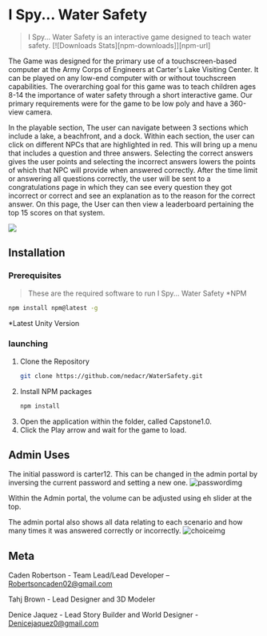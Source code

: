 # I Spy... Water Safety
> I Spy... Water Safety is an interactive game designed to teach water safety.
[![Downloads Stats][npm-downloads]][npm-url]

The Game was designed for the primary use of a touchscreen-based computer at the Army Corps of Engineers at Carter's Lake Visiting Center. It can be played on any low-end computer with or without touchscreen capabilities. The overarching goal for this game was to teach children ages 8-14 the importance of water safety through a short interactive game. Our primary requirements were for the game to be low poly and have a 360-view camera. 

In the playable section, The user can navigate between 3 sections which include a lake, a beachfront, and a dock. Within each section, the user can click on different NPCs that are highlighted in red. This will bring up a menu that includes a question and three answers. Selecting the correct answers gives the user points and selecting the incorrect answers lowers the points of which that NPC will provide when answered correctly. After the time limit or answering all questions correctly, the user will be sent to a congratulations page in which they can see every question they got incorrect or correct and see an explanation as to the reason for the correct answer. On this page, the User can then view a leaderboard pertaining  the top 15 scores on that system. 


![](header.png)

## Installation

### Prerequisites
>These are the required software to run I Spy... Water Safety
*NPM
```sh
npm install npm@latest -g
```
*Latest Unity Version

### launching

1. Clone the Repository
   ```sh
   git clone https://github.com/nedacr/WaterSafety.git
   ```
2. Install NPM packages
   ```sh
   npm install
   ```
3. Open the application within the folder, called Capstone1.0.
4. Click the Play arrow and wait for the game to load.

## Admin Uses

The initial password is carter12. This can be changed in the admin portal by inversing the current password and setting a new one.
![passwordimg](https://github.com/nedacr/WaterSafety/assets/88903338/dd1b9e24-99ee-4173-8db0-b46fda2bc219)

Within the Admin portal, the volume can be adjusted using eh slider at the top.

The admin portal also shows all data relating to each scenario and how many times it was answered correctly or incorrectly.
![choiceimg](https://github.com/nedacr/WaterSafety/assets/88903338/cf755fcf-586d-4c39-8253-2f9b9fef02fe)

## Meta

Caden Robertson - Team Lead/Lead Developer – Robertsoncaden02@gmail.com

Tahj Brown - Lead Designer and 3D Modeler

Denice Jaquez - Lead Story Builder and World Designer - Denicejaquez0@gmail.com
